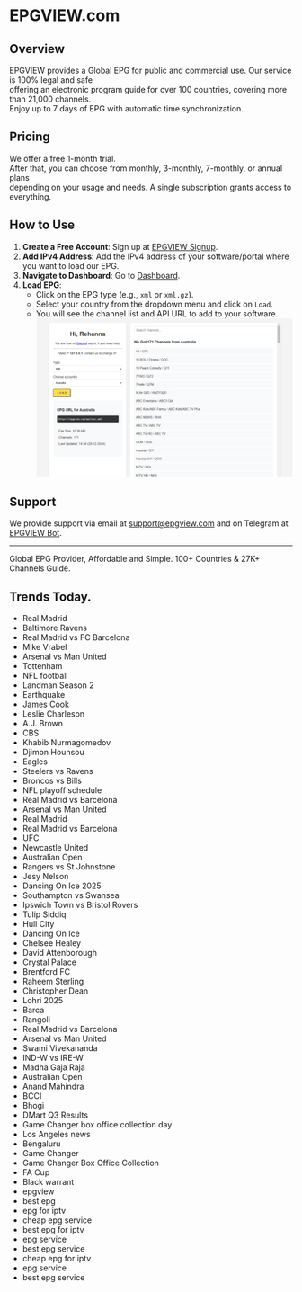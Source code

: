 # EPGVIEW.com



## Overview
EPGVIEW provides a Global EPG for public and commercial use. Our service is 100% legal and safe\
offering an electronic program guide for over 100 countries, covering more than 21,000 channels.\
Enjoy up to 7 days of EPG with automatic time synchronization.

## Pricing
We offer a free 1-month trial. \
After that, you can choose from monthly, 3-monthly, 7-monthly, or annual plans \
depending on your usage and needs. A single subscription grants access to everything.

## How to Use
1. **Create a Free Account**: Sign up at [EPGVIEW Signup](https://epgview.com/signup.php).
2. **Add IPv4 Address**: Add the IPv4 address of your software/portal where you want to load our EPG.
3. **Navigate to Dashboard**: Go to [Dashboard](https://epgview.com/dashboard.php).
4. **Load EPG**:
   - Click on the EPG type (e.g., `xml` or `xml.gz`).
   - Select your country from the dropdown menu and click on `Load`.
   - You will see the channel list and API URL to add to your software.
![EPGVIEW](img/dashboard.png)
## Support
We provide support via email at [support@epgview.com](mailto:support@epgview.com) and on Telegram at [EPGVIEW Bot](https://t.me/epgview_bot).

---

Global EPG Provider, Affordable and Simple. 100+ Countries & 27K+ Channels Guide.

## Trends Today.

- Real Madrid
- Baltimore Ravens
- Real Madrid vs FC Barcelona
- Mike Vrabel
- Arsenal vs Man United
- Tottenham
- NFL football
- Landman Season 2
- Earthquake
- James Cook
- Leslie Charleson
- A.J. Brown
- CBS
- Khabib Nurmagomedov
- Djimon Hounsou
- Eagles
- Steelers vs Ravens
- Broncos vs Bills
- NFL playoff schedule
- Real Madrid vs Barcelona
- Arsenal vs Man United
- Real Madrid
- Real Madrid vs Barcelona
- UFC
- Newcastle United
- Australian Open
- Rangers vs St Johnstone
- Jesy Nelson
- Dancing On Ice 2025
- Southampton vs Swansea
- Ipswich Town vs Bristol Rovers
- Tulip Siddiq
- Hull City
- Dancing On Ice
- Chelsee Healey
- David Attenborough
- Crystal Palace
- Brentford FC
- Raheem Sterling
- Christopher Dean
- Lohri 2025
- Barca
- Rangoli
- Real Madrid vs Barcelona
- Arsenal vs Man United
- Swami Vivekananda
- IND-W vs IRE-W
- Madha Gaja Raja
- Australian Open
- Anand Mahindra
- BCCI
- Bhogi
- DMart Q3 Results
- Game Changer box office collection day
- Los Angeles news
- Bengaluru
- Game Changer
- Game Changer Box Office Collection
- FA Cup
- Black warrant
- epgview
- best epg
- epg for iptv
- cheap epg service
- best epg for iptv
- epg service
- best epg service
- cheap epg for iptv
- epg service
- best epg service
